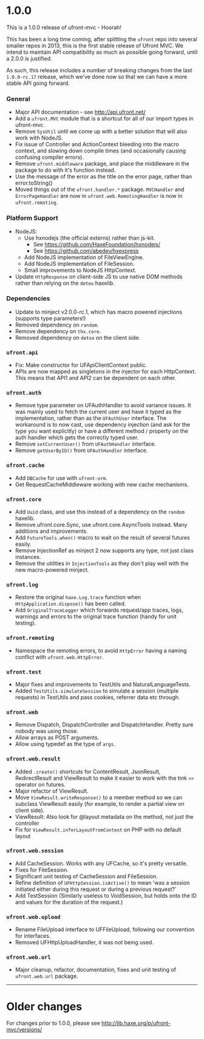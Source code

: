 # 1.0.0

This is a 1.0.0 release of ufront-mvc - Hoorah!

This has been a long time coming, after splitting the `ufront` repo into several smaller repos in 2013, this is the first stable release of Ufront MVC.
We intend to maintain API compatibility as much as possible going forward, until a 2.0.0 is justified.

As such, this release includes a number of breaking changes from the last `1.0.0-rc.17` release, which we've done now so that we can have a more stable API going forward.


### General

- Major API documentation - see http://api.ufront.net/
- Add a `ufront.MVC` module that is a shortcut for all of our import types in ufront-mvc.
- Remove `SysUtil` until we come up with a better solution that will also work with NodeJS.
- Fix issue of Controller and ActionContext bleeding into the macro context, and slowing down compile times (and occasionally causing confusing compiler errors).
- Remove `ufront.middleware` package, and place the middleware in the package to do with it's function instead.
- Use the message of the error as the title on the error page, rather than error.toString()
- Moved things out of the `ufront.handler.*` package. `MVCHandler` and `ErrorPageHandler` are now in `ufront.web`. `RemotingHandler` is now in `ufront.remoting`.

### Platform Support

- NodeJS:
    - Use hxnodejs (the official externs) rather than js-kit.
        - See https://github.com/HaxeFoundation/hxnodejs/
        - See https://github.com/abedev/hxexpress
    - Add NodeJS implementation of FileViewEngine.
    - Add NodeJS implementation of FileSession.
    - Small improvements to NodeJS HttpContext.
- Update `HttpResponse` on client-side JS to use native DOM methods rather than relying on the `detox` haxelib.

### Dependencies

- Update to minject v2.0.0-rc.1, which has macro powered injections (supports type parameters!)
- Removed dependency on `random`.
- Remove dependency on `thx.core`.
- Removed dependency on `detox` on the client side.

### `ufront.api`

- Fix: Make constructor for UFApiClientContext public.
- APIs are now mapped as singletons in the injector for each HttpContext. This means that API1 and API2 can be dependent on each other.

### `ufront.auth`

- Remove type parameter on UFAuthHandler to avoid variance issues. It was mainly used to fetch the current user and have it typed as the implementation, rather than as the `UFAuthUser` interface. The workaround is to now cast, use dependency injection (and ask for the type you want explicitly) or have a different method / property on the auth handler which gets the correctly typed user.
- Remove `setCurrentUser()` from `UFAuthHandler` interface.
- Remove `getUserByID()` from `UFAuthHandler` interface.

### `ufront.cache`

- Add `DBCache` for use with `ufront-orm`.
- Get RequestCacheMiddleware working with new cache mechanisms.

### `ufront.core`

- Add `Uuid` class, and use this instead of a dependency on the `random` haxelib.
- Remove ufront.core.Sync, use ufront.core.AsyncTools instead. Many additions and improvements.
- Add `FutureTools.when()` macro to wait on the result of several futures easily.
- Remove InjectionRef as minject 2 now supports any type, not just class instances.
- Remove the utilities in `InjectionTools` as they don't play well with the new macro-powered minject.

### `ufront.log`

- Restore the original `haxe.Log.trace` function when `HttpApplication.dispose()` has been called.
- Add `OriginalTraceLogger` which forwards request/app traces, logs, warnings and errors to the original trace function (handy for unit testing).

### `ufront.remoting`

- Namespace the remoting errors, to avoid `HttpError` having a naming conflict with `ufront.web.HttpError`.

### `ufront.test`

- Major fixes and improvements to TestUtils and NaturalLanguageTests.
- Added `TestUtils.simulateSession` to simulate a session (multiple requests) in TestUtils and pass cookies, referrer data etc through.

### `ufront.web`

- Remove Dispatch, DispatchController and DispatchHandler. Pretty sure nobody was using those.
- Allow arrays as POST arguments.
- Allow using typedef as the type of `args`.

### `ufront.web.result`

- Added `.create()` shortcuts for ContentResult, JsonResult, RedirectResult and ViewResult to make it easier to work with the tink `>>` operator on futures.
- Major refactor of ViewResult.
- Move `ViewResult.writeResponse()` to a member method so we can subclass ViewResult easily (for example, to render a partial view on client side).
- ViewResult: Also look for @layout metadata on the method, not just the controller
- Fix for `ViewResult.inferLayoutFromContext` on PHP with no default layout

### `ufront.web.session`

- Add CacheSession. Works with any UFCache, so it's pretty versatile.
- Fixes for FileSession.
- Significant unit testing of CacheSession and FileSession.
- Refine definition of `UFHttpSession.isActive()` to mean 'was a session initiated either during this request or during a previous request?'
- Add TestSession (Similarly useless to VoidSession, but holds onto the ID and values for the duration of the request.)

### `ufront.web.upload`

- Rename FileUpload interface to UFFileUpload, following our convention for interfaces.
- Removed UFHttpUploadHandler, it was not being used.

### `ufront.web.url`

- Major cleanup, refactor, documentation, fixes and unit testing of `ufront.web.url` package.

---

# Older changes

For changes prior to 1.0.0, please see http://lib.haxe.org/p/ufront-mvc/versions/
